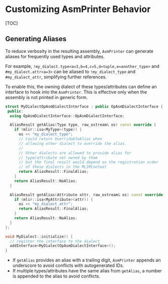 # Customizing AsmPrinter Behavior

[TOC]

## Generating Aliases

To reduce verbosity in the resulting assembly, `AsmPrinter` can generate aliases for frequently used types and attributes.

For example, `!my_dialect.type<a=3,b=4,c=5,d=tuple,e=another_type>` and `#my_dialect.attr<a=3>` can be aliased to `!my_dialect_type` and `#my_dialect_attr`, simplifying further references.

To enable this, the owning dialect of these types/attributes can define an interface to hook into the `AsmPrinter`. This is effective only when the assembly is not printed in generic form.

```cpp
struct MyDialectOpAsmDialectInterface : public OpAsmDialectInterface {
 public:
  using OpAsmDialectInterface::OpAsmDialectInterface;

  AliasResult getAlias(Type type, raw_ostream& os) const override {
    if (mlir::isa<MyType>(type)) {
      os << "my_dialect_type";
      // Could return OverridableAlias when
      // allowing other dialect to override the alias.
      //
      // Other dialects are allowed to provide alias for
      // type/attribute not owned by them
      // but the final result would depend on the registration order
      // of these dialects in the MLIRContext
      return AliasResult::FinalAlias;
    }
    return AliasResult::NoAlias;
  }

  AliasResult getAlias(Attribute attr, raw_ostream& os) const override {
    if (mlir::isa<MyAttribute>(attr)) {
      os << "my_dialect_attr";
      return AliasResult::FinalAlias;
    }
    return AliasResult::NoAlias;
  }
};

void MyDialect::initialize() {
  // register the interface to the dialect
  addInterface<MyDialectOpAsmDialectInterface>();
}
```

* If `getAlias` provides an alias with a trailing digit, `AsmPrinter` appends an underscore to avoid conflicts with autogenerated IDs.
* If multiple types/attributes have the same alias from `getAlias`, a number is appended to the alias to avoid conflicts.